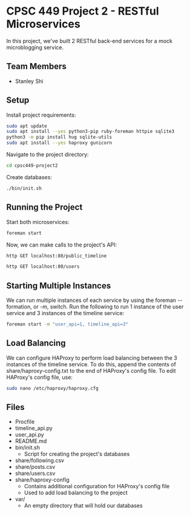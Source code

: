 # CPSC 449 Project 2 - RESTful Microservices
In this project, we've built 2 RESTful back-end services for a mock microblogging service.

## Team Members
- Stanley Shi

## Setup
Install project requirements:
```bash
sudo apt update
sudo apt install --yes python3-pip ruby-foreman httpie sqlite3
python3 -m pip install hug sqlite-utils
sudo apt install --yes haproxy gunicorn
```

Navigate to the project directory:
```bash
cd cpsc449-project2
```

Create databases:
```bash
./bin/init.sh
```

## Running the Project
Start both microservices:
```bash
foreman start
```

Now, we can make calls to the project's API:
```bash
http GET localhost:80/public_timeline
```
```bash
http GET localhost:80/users
```

## Starting Multiple Instances
We can run multiple instances of each service by using the foreman --formation, or -m, switch. Run the following to run 1 instance of the user service and 3 instances of the timeline service:
```bash
foreman start -m "user_api=1, timeline_api=3"
```

## Load Balancing
We can configure HAProxy to perform load balancing between the 3 instances of the timeline service. To do this, append the contents of share/haproxy-config.txt to the end of HAProxy's config file. To edit HAProxy's config file, use:
```bash
sudo nano /etc/haproxy/haproxy.cfg
```

## Files
* Procfile
* timeline_api.py
* user_api.py
* README.md
* bin/init.sh
  * Script for creating the project's databases
* share/following.csv
* share/posts.csv
* share/users.csv
* share/haproxy-config
  * Contains additional configuration for HAProxy's config file
  * Used to add load balancing to the project
* var/
  * An empty directory that will hold our databases
